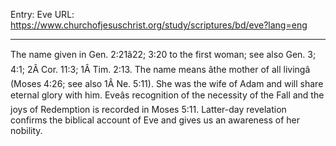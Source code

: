 Entry: Eve
URL: https://www.churchofjesuschrist.org/study/scriptures/bd/eve?lang=eng

---

The name given in Gen. 2:21â22; 3:20 to the first woman; see also Gen. 3; 4:1; 2Â Cor. 11:3; 1Â Tim. 2:13. The name means âthe mother of all livingâ (Moses 4:26; see also 1Â Ne. 5:11). She was the wife of Adam and will share eternal glory with him. Eveâs recognition of the necessity of the Fall and the joys of Redemption is recorded in Moses 5:11. Latter-day revelation confirms the biblical account of Eve and gives us an awareness of her nobility.
